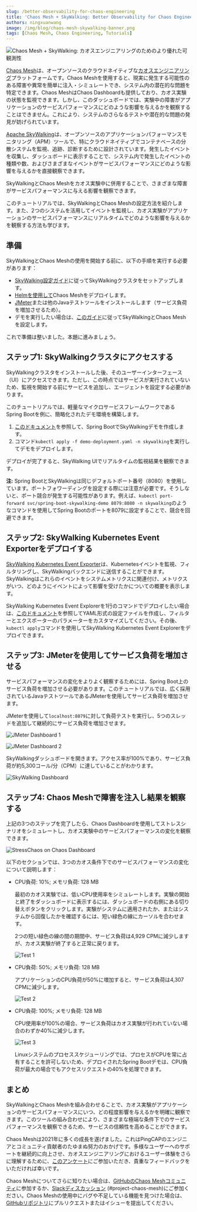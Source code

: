```yaml
---
slug: /better-observability-for-chaos-engineering
title: 'Chaos Mesh + SkyWalking: Better Observability for Chaos Engineering'
authors: ningxuanwang
image: /img/blog/chaos-mesh-skywalking-banner.png
tags: [Chaos Mesh, Chaos Engineering, Tutorials]
---
```


![Chaos Mesh + SkyWalking: カオスエンジニアリングのためのより優れた可観測性](/img/blog/chaos-mesh-skywalking-banner.png)

[Chaos Mesh](https://github.com/chaos-mesh/chaos-mesh)は、オープンソースのクラウドネイティブな[カオスエンジニアリング](https://en.wikipedia.org/wiki/Chaos_engineering)プラットフォームです。Chaos Meshを使用すると、現実に発生する可能性のある障害や異常を簡単に注入・シミュレートでき、システム内の潜在的な問題を特定できます。Chaos MeshはChaos Dashboardも提供しており、カオス実験の状態を監視できます。しかし、このダッシュボードでは、実験中の障害がアプリケーションのサービスパフォーマンスにどのような影響を与えるかを観察することはできません。これにより、システムのさらなるテストや潜在的な問題の発見が妨げられています。

<!--truncate-->

[Apache SkyWalking](https://github.com/apache/skywalking)は、オープンソースのアプリケーションパフォーマンスモニタリング（APM）ツールで、特にクラウドネイティブでコンテナベースの分散システムを監視、追跡、診断するために設計されています。発生したイベントを収集し、ダッシュボードに表示することで、システム内で発生したイベントの種類や数、およびさまざまなイベントがサービスパフォーマンスにどのような影響を与えるかを直接観察できます。

SkyWalkingとChaos Meshをカオス実験中に併用することで、さまざまな障害がサービスパフォーマンスに与える影響を観察できます。

このチュートリアルでは、SkyWalkingとChaos Meshの設定方法を紹介します。また、2つのシステムを活用してイベントを監視し、カオス実験がアプリケーションのサービスパフォーマンスにリアルタイムでどのような影響を与えるかを観察する方法も学びます。

## 準備

SkyWalkingとChaos Meshの使用を開始する前に、以下の手順を実行する必要があります：

- [SkyWalking設定ガイド](https://github.com/apache/skywalking-kubernetes#install)に従ってSkyWalkingクラスタをセットアップします。
- [Helmを使用して](https://chaos-mesh.org/docs/production-installation-using-helm/)Chaos Meshをデプロイします。
- [JMeter](https://jmeter.apache.org/index.html)または他のJavaテストツールをインストールします（サービス負荷を増加させるため）。
- デモを実行したい場合は、[このガイド](https://github.com/chaos-mesh/chaos-mesh-on-skywalking)に従ってSkyWalkingとChaos Meshを設定します。

これで準備は整いました。本題に進みましょう。

## ステップ1: SkyWalkingクラスタにアクセスする

SkyWalkingクラスタをインストールした後、そのユーザーインターフェース（UI）にアクセスできます。ただし、この時点ではサービスが実行されていないため、監視を開始する前にサービスを追加し、エージェントを設定する必要があります。

このチュートリアルでは、軽量なマイクロサービスフレームワークであるSpring Bootを例に、簡略化されたデモ環境を構築します。

1. [このドキュメント](https://github.com/chaos-mesh/chaos-mesh-on-skywalking/blob/master/demo-deployment.yaml)を参照して、Spring BootでSkyWalkingデモを作成します。
2. コマンド`kubectl apply -f demo-deployment.yaml -n skywalking`を実行してデモをデプロイします。

デプロイが完了すると、SkyWalking UIでリアルタイムの監視結果を観察できます。

**注:** Spring BootとSkyWalkingは同じデフォルトポート番号（8080）を使用しています。ポートフォワーディングを設定する際には注意が必要です。そうしないと、ポート競合が発生する可能性があります。例えば、`kubectl port-forward svc/spring-boot-skywalking-demo 8079:8080 -n skywalking`のようなコマンドを使用してSpring Bootのポートを8079に設定することで、競合を回避できます。

## ステップ2: SkyWalking Kubernetes Event Exporterをデプロイする

[SkyWalking Kubernetes Event Exporter](https://github.com/apache/skywalking-kubernetes-event-exporter)は、Kubernetesイベントを監視、フィルタリングし、SkyWalkingバックエンドに送信することができます。SkyWalkingはこれらのイベントをシステムメトリクスに関連付け、メトリクスがいつ、どのようにイベントによって影響を受けたかについての概要を表示します。

SkyWalking Kubernetes Event Explorerを1行のコマンドでデプロイしたい場合は、[このドキュメント](https://github.com/chaos-mesh/chaos-mesh-on-skywalking/blob/master/exporter-deployment.yaml)を参照してYAML形式の設定ファイルを作成し、フィルターとエクスポーターのパラメーターをカスタマイズしてください。その後、`kubectl apply`コマンドを使用してSkyWalking Kubernetes Event Explorerをデプロイできます。

## ステップ3: JMeterを使用してサービス負荷を増加させる

サービスパフォーマンスの変化をよりよく観察するためには、Spring Boot上のサービス負荷を増加させる必要があります。このチュートリアルでは、広く採用されているJavaテストツールであるJMeterを使用してサービス負荷を増加させます。

JMeterを使用して`localhost:8079`に対して負荷テストを実行し、5つのスレッドを追加して継続的にサービス負荷を増加させます。

![JMeter Dashboard 1](/img/blog/jmeter-1.png)

![JMeter Dashboard 2](/img/blog/jmeter-2.png)

SkyWalkingダッシュボードを開きます。アクセス率が100%であり、サービス負荷が約5,300コール/分（CPM）に達していることがわかります。

![SkyWalking Dashboard](/img/blog/skywalking-dashboard.png)

## ステップ4: Chaos Meshで障害を注入し結果を観察する

上記の3つのステップを完了したら、Chaos Dashboardを使用してストレスシナリオをシミュレートし、カオス実験中のサービスパフォーマンスの変化を観察できます。

![StressChaos on Chaos Dashboard](/img/blog/chaos-dashboard-stresschaos.png)

以下のセクションでは、3つのカオス条件下でのサービスパフォーマンスの変化について説明します：

- CPU負荷: 10%; メモリ負荷: 128 MB

  最初のカオス実験では、低いCPU使用率をシミュレートします。実験の開始と終了をダッシュボードに表示するには、ダッシュボードの右側にある切り替えボタンをクリックします。実験がシステムに適用されたか、またはシステムから回復したかを確認するには、短い緑色の線にカーソルを合わせます。

  2つの短い緑色の線の間の期間中、サービス負荷は4,929 CPMに減少しますが、カオス実験が終了すると正常に戻ります。

  ![Test 1](/img/blog/cpuload-1.png)

- CPU負荷: 50%; メモリ負荷: 128 MB

  アプリケーションのCPU負荷が50%に増加すると、サービス負荷は4,307 CPMに減少します。

  ![Test 2](/img/blog/cpuload-2.png)

- CPU負荷: 100%; メモリ負荷: 128 MB

  CPU使用率が100%の場合、サービス負荷はカオス実験が行われていない場合のわずか40%に減少します。

  ![Test 3](/img/blog/cpuload-3.png)

  Linuxシステムのプロセススケジューリングでは、プロセスがCPUを常に占有することを許可しないため、デプロイされたSpring Bootデモは、CPU負荷が最大の場合でもアクセスリクエストの40%を処理できます。

## まとめ

SkyWalkingとChaos Meshを組み合わせることで、カオス実験がアプリケーションのサービスパフォーマンスにいつ、どの程度影響を与えるかを明確に観察できます。このツールの組み合わせにより、さまざまな極端な条件下でのサービスパフォーマンスを観察できるため、サービスの信頼性を高めることができます。

Chaos Meshは2021年に多くの成長を遂げました。これはPingCAPのエンジニアとコミュニティ貢献者のたゆまぬ努力のおかげです。多様なユーザーへのサポートを継続的に向上させ、カオスエンジニアリングにおけるユーザー体験をさらに理解するために、[このアンケート](https://www.surveymonkey.com/r/X77BCNM)にご参加いただき、貴重なフィードバックをいただければ幸いです。

Chaos Meshについてさらに知りたい場合は、[GitHubのChaos Meshコミュニティ](https://github.com/chaos-mesh)に参加するか、[Slackディスカッション](https://slack.cncf.io/) (#project-chaos-mesh)にご参加ください。Chaos Meshの使用中にバグや不足している機能を見つけた場合は、[GitHubリポジトリ](https://github.com/chaos-mesh/chaos-mesh)にプルリクエストまたはイシューを提出してください。